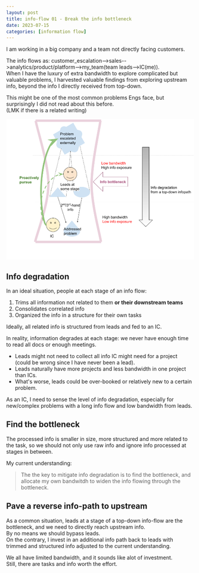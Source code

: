 ```yaml
---
layout: post
title: info-flow 01 - Break the info bottleneck
date: 2023-07-15
categories: [information flow]
---
```


I am working in a big company and a team not directly facing customers.

The info flows as: customer_escalation-->sales-->analytics/product/platform-->my_team(team leads-->IC(me)).\
When I have the luxury of extra bandwidth to explore complicated but valuable problems, I harvested valuable findings from exploring upstream info, beyond the info I directly received from top-down.

This might be one of the most common problems Engs face, but surprisingly I did not read about this before.\
(LMK if there is a related writing)

![](/images/info_flow_bottleneck.png)

## Info degradation
In an ideal situation, people at each stage of an info flow:
1. Trims all information not related to them **or their downstream teams**
2. Consolidates correlated info
3. Organized the info in a structure for their own tasks

Ideally, all related info is structured from leads and fed to an IC.

In reality, information degrades at each stage: we never have enough time to read all docs or enough meetings.
* Leads might not need to collect all info IC might need for a project (could be wrong since I have never been a lead).
* Leads naturally have more projects and less bandwidth in one project than ICs.   
* What's worse, leads could be over-booked or relatively new to a certain problem.

As an IC, I need to sense the level of info degradation, especially for new/complex problems with a long info flow and low bandwidth from leads.

## Find the bottleneck
The processed info is smaller in size, more structured and more related to the task, so we should not only use raw info and ignore info processed at stages in between.

My current understanding: 
> The the key to mitigate info degradation is to find the bottleneck, and allocate my own bandwitdh to widen the info flowing through the bottleneck.


## Pave a reverse info-path to upstream
As a common situation, leads at a stage of a top-down info-flow are the bottleneck, and we need to directly reach upstream info.\
By no means we should bypass leads.\
On the contrary, I invest in an additional info path back to leads with trimmed and structured info adjusted to the current understanding.

We all have limited bandwidth, and it sounds like alot of investment.\
Still, there are tasks and info worth the effort. 